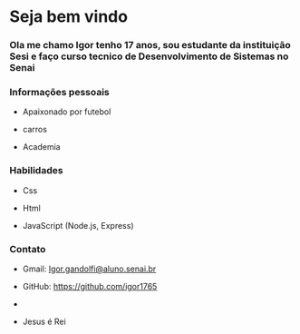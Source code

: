 
# Seja bem vindo


### Ola me chamo Igor tenho 17 anos, sou estudante da instituição Sesi e faço curso tecnico de Desenvolvimento de Sistemas no Senai

### Informações pessoais

- Apaixonado por futebol

 - carros

- Academia

### Habilidades
- Css

- Html

- JavaScript (Node.js, Express)

### Contato

- Gmail: Igor.gandolfi@aluno.senai.br

- GitHub: https://github.com/igor1765
- 
- Jesus é Rei

